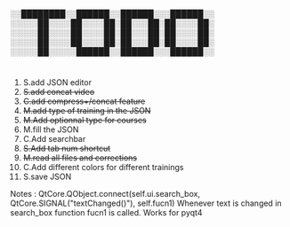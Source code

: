 

 ░░████████░░██████░░██████░░░██████░░  
 ░░░░░██░░░░██░░░░██░██░░░██░██░░░░██░  
 ░░░░░██░░░░██░░░░██░██░░░██░██░░░░██░  
 ░░░░░██░░░░██░░░░██░██░░░██░██░░░░██░  
 ░░░░░██░░░░░██████░░██████░░░██████░░  
#

1. S.add JSON editor
2. ~~S.add concat video~~
3. ~~C.add compress+/concat feature~~
4. ~~M.add type of training in the JSON~~
5. ~~M.Add optionnal type for courses~~
6. M.fill the JSON
7. C.Add searchbar
8. ~~S.Add tab num shortcut~~
9. ~~M.read all files and corrections~~
10. C.Add different colors for different trainings
11. S.save JSON




Notes :
 QtCore.QObject.connect(self.ui.search_box, QtCore.SIGNAL("textChanged()"), self.fucn1)
 Whenever text is changed in search_box function fucn1 is called. Works for pyqt4  